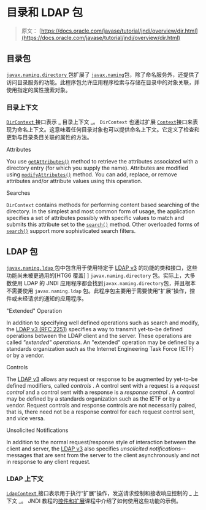 # 目录和 LDAP 包

> 原文： [https://docs.oracle.com/javase/tutorial/jndi/overview/dir.html](https://docs.oracle.com/javase/tutorial/jndi/overview/dir.html)

## 目录包

[`javax.naming.directory` ](https://docs.oracle.com/javase/8/docs/api/javax/naming/directory/package-summary.html)包扩展了 [`javax.naming`](https://docs.oracle.com/javase/8/docs/api/javax/naming/package-summary.html)包，除了命名服务外，还提供了访问目录服务的功能。此程序包允许应用程序检索与存储在目录中的对象关联，并使用指定的属性搜索对象。

### 目录上下文

[`DirContext` ](https://docs.oracle.com/javase/8/docs/api/javax/naming/directory/DirContext.html)接口表示 _ 目录上下文 _。 `DirContext` 也通过扩展 [`Context`](https://docs.oracle.com/javase/8/docs/api/javax/naming/Context.html)接口来表现为命名上下文。这意味着任何目录对象也可以提供命名上下文。它定义了检查和更新与目录条目关联的属性的方法。

Attributes

You use [`getAttributes()`](https://docs.oracle.com/javase/8/docs/api/javax/naming/directory/DirContext.html#getAttributes-javax.naming.Name-) method to retrieve the attributes associated with a directory entry (for which you supply the name). Attributes are modified using [`modifyAttributes()`](https://docs.oracle.com/javase/8/docs/api/javax/naming/directory/DirContext.html#modifyAttributes-javax.naming.Name-javax.naming.directory.ModificationItem:A-) method. You can add, replace, or remove attributes and/or attribute values using this operation.

Searches

`DirContext` contains methods for performing content based searching of the directory. In the simplest and most common form of usage, the application specifies a set of attributes possibly with specific values to match and submits this attribute set to the [`search()`](https://docs.oracle.com/javase/8/docs/api/javax/naming/directory/DirContext.html#search-javax.naming.Name-javax.naming.directory.Attributes-) method. Other overloaded forms of [`search()`](https://docs.oracle.com/javase/8/docs/api/javax/naming/directory/DirContext.html#search-javax.naming.Name-java.lang.String-javax.naming.directory.SearchControls-) support more sophisticated search filters.

## LDAP 包

[`javax.naming.ldap` ](https://docs.oracle.com/javase/8/docs/api/javax/naming/ldap/package-summary.html)包中包含用于使用特定于 [LDAP v3](http://www.ietf.org/rfc/rfc2251.txt) 的功能的类和接口，这些功能尚未被更通用的[HTG6 覆盖] ] `javax.naming.directory` 包。实际上，大多数使用 LDAP 的 JNDI 应用程序都会找到`javax.naming.directory`包，并且根本不需要使用 `javax.naming.ldap` 包。此程序包主要用于需要使用“扩展”操作，控件或未经请求的通知的应用程序。

"Extended" Operation

In addition to specifying well defined operations such as search and modify, the [LDAP v3 (RFC 2251)](http://www.ietf.org/rfc/rfc2251.txt) specifies a way to transmit yet-to-be defined operations between the LDAP client and the server. These operations are called _"extended" operations_. An "extended" operation may be defined by a standards organization such as the Internet Engineering Task Force (IETF) or by a vendor.

Controls

The [LDAP v3](http://www.ietf.org/rfc/rfc2251.txt) allows any request or response to be augmented by yet-to-be defined modifiers, called _controls_ . A control sent with a request is a _request control_ and a control sent with a response is a _response control_ . A control may be defined by a standards organization such as the IETF or by a vendor. Request controls and response controls are not necessarily paired, that is, there need not be a response control for each request control sent, and vice versa.

Unsolicited Notifications

In addition to the normal request/response style of interaction between the client and server, the [LDAP v3](http://www.ietf.org/rfc/rfc2251.txt) also specifies _unsolicited notifications_--messages that are sent from the server to the client asynchronously and not in response to any client request.

### LDAP 上下文

[`LdapContext` ](https://docs.oracle.com/javase/8/docs/api/javax/naming/ldap/LdapContext.html)接口表示用于执行“扩展”操作，发送请求控制和接收响应控制的 _ 上下文 _。 JNDI 教程的[控件和扩展](https://docs.oracle.com/javase/jndi/tutorial/ldap/ext/index.html)课程中介绍了如何使用这些功能的示例。